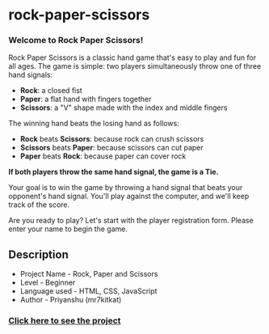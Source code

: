 # rock-paper-scissors

### Welcome to Rock Paper Scissors!

Rock Paper Scissors is a classic hand game that's easy to play and fun for all ages. The game is simple: two players simultaneously throw one of three hand signals:

- **Rock**: a closed fist
- **Paper**: a flat hand with fingers together
- **Scissors**: a "V" shape made with the index and middle fingers

The winning hand beats the losing hand as follows:

- **Rock** beats **Scissors**: because rock can crush scissors
- **Scissors** beats **Paper**: because scissors can cut paper
- **Paper** beats **Rock**: because paper can cover rock

**If both players throw the same hand signal, the game is a **Tie**.**

Your goal is to win the game by throwing a hand signal that beats your opponent's hand signal. You'll play against the computer, and we'll keep track of the score.

Are you ready to play? Let's start with the player registration form. Please enter your name to begin the game.

## Description

- Project Name - Rock, Paper and Scissors
- Level - Beginner
- Language used - HTML, CSS, JavaScript
- Author - Priyanshu (mr7kitkat)

### [Click here to see the project](https://mr7kitkat.github.io/rock-paper-scissors/)
